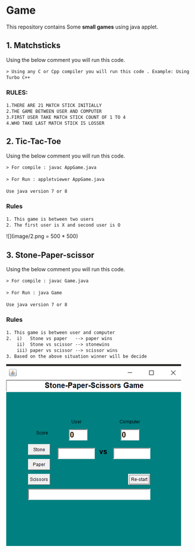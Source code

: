 # Game

This repository contains Some **small games** using java applet.

## 1. Matchsticks

Using the below comment you will run this code.
```
> Using any C or Cpp compiler you will run this code . Example: Using Turbo C++
```

### RULES:
```
1.THERE ARE 21 MATCH STICK INITIALLY
2.THE GAME BETWEEN USER AND COMPUTER
3.FIRST USER TAKE MATCH STICK COUNT OF 1 TO 4
4.WHO TAKE LAST MATCH STICK IS LOSSER
```


## 2. Tic-Tac-Toe

Using the below comment you will run this code.

```
> For compile : javac AppGame.java

> For Run : appletviewer AppGame.java

Use java version 7 or 8 
```


### Rules
```
1. This game is between two users
2. The first user is X and second user is O
```

![](image/2.png = 500 * 500)


## 3. Stone-Paper-scissor

Using the below comment you will run this code.

```
> For compile : javac Game.java

> For Run : java Game

Use java version 7 or 8 
```

### Rules
```
1. This game is between user and computer
2.  i)   Stone vs paper   --> paper wins
    ii)  Stone vs scissor --> stonewins
    iii) paper vs scissor --> scissor wins
3. Based on the above situation winner will be decide
```
![](image/3.png)
